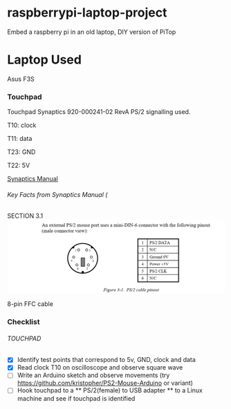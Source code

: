 # raspberrypi-laptop-project
Embed a raspberry pi in an old laptop, DIY version of PiTop

# Laptop Used
Asus F3S

### Touchpad

Touchpad Synaptics 920-000241-02 RevA
PS/2 signalling used.



T10: clock

T11: data

T23: GND

T22: 5V

[Synaptics Manual](https://github.com/telmich/gpm/blob/master/doc/specs/synaptics/www.synaptics.com/decaf/utilities/ACF126.pdf)

###### Key Facts from Synaptics Manual (

SECTION 3.1
![PS/2 Cable Pinout](https://github.com/microcontrollersig/raspberrypi-laptop-project/raw/master/ps2cablepinout.png)

8-pin FFC cable



### Checklist

###### TOUCHPAD

- [x] Identify test points that correspond to 5v, GND, clock and data
- [x] Read clock T10 on oscilloscope and observe square wave
- [ ] Write an Arduino sketch and observe movements (try https://github.com/kristopher/PS2-Mouse-Arduino or variant)
- [ ] Hook touchpad to a ** PS/2(female) to USB adapter ** to a Linux machine and see if touchpad is identified

